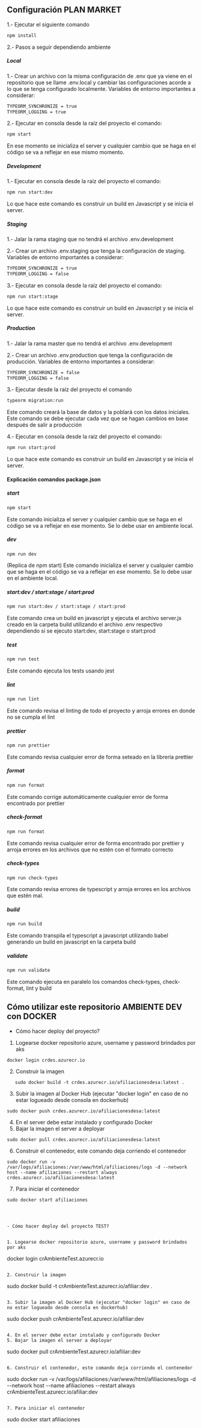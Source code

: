 ## Configuración PLAN MARKET

1.- Ejecutar el siguiente comando
```bash
npm install
```

2.- Pasos a seguir dependiendo ambiente

##### Local
1.- Crear un archivo con la misma configuración de .env que ya viene en el repositorio que se llame .env.local y cambiar las configuraciones acorde a lo que se tenga configurado localmente. Variables de entorno importantes a considerar:
```bash
TYPEORM_SYNCHRONIZE = true
TYPEORM_LOGGING = true
```

2.- Ejecutar en consola desde la raíz del proyecto el comando:
```bash
npm start
```
En ese momento se inicializa el server y cualquier cambio que se haga en el código se va a reflejar en ese mismo momento.

##### Development
1.- Ejecutar en consola desde la raíz del proyecto el comando:
```bash
npm run start:dev
```
Lo que hace este comando es construir un build en Javascript y se inicia el server.

##### Staging
1.- Jalar la rama staging que no tendrá el archivo .env.development

2.- Crear un archivo .env.staging que tenga la configuración de staging. Variables de entorno importantes a considerar:
```bash
TYPEORM_SYNCHRONIZE = true
TYPEORM_LOGGING = false
```
3.- Ejecutar en consola desde la raíz del proyecto el comando:
```bash
npm run start:stage
```
Lo que hace este comando es construir un build en Javascript y se inicia el server.

##### Production
1.- Jalar la rama master que no tendrá el archivo .env.development

2.- Crear un archivo .env.production que tenga la configuración de producción. Variables de entorno importantes a considerar:
```bash
TYPEORM_SYNCHRONIZE = false
TYPEORM_LOGGING = false
```
3.- Ejecutar desde la raíz del proyecto el comando
```bash
typeorm migration:run
```
Este comando creará la base de datos y la poblará con los datos iniciales. Este comando se debe ejecutar cada vez que se hagan cambios en base después de salir a producción

4.- Ejecutar en consola desde la raíz del proyecto el comando:
```bash
npm run start:prod
```
Lo que hace este comando es construir un build en Javascript y se inicia el server.

#### Explicación comandos package.json

##### start
```bash
npm start
```
Este comando inicializa el server y cualquier cambio que se haga en el código se va a reflejar en ese momento. Se lo debe usar en ambiente local.

##### dev
```bash
npm run dev
```
(Replica de npm start) Este comando inicializa el server y cualquier cambio que se haga en el código se va a reflejar en ese momento. Se lo debe usar en el ambiente local.

##### start:dev / start:stage / start:prod
```bash
npm run start:dev / start:stage / start:prod
```
Este comando crea un build en javascript y ejecuta el archivo server.js creado en la carpeta build utilizando el archivo .env respectivo dependiendo si se ejecuto start:dev, start:stage o start:prod

##### test
```bash
npm run test
```
Este comando ejecuta los tests usando jest

##### lint
```bash
npm run lint
```
Este comando revisa el linting de todo el proyecto y arroja errores en donde no se cumpla el lint

##### prettier
```bash
npm run prettier
```
Este comando revisa cualquier error de forma seteado en la librería prettier

##### format
```bash
npm run format
```
Este comando corrige automáticamente cualquier error de forma encontrado por prettier

##### check-format
```bash
npm run format
```
Este comando revisa cualquier error de forma encontrado por prettier y arroja errores en los archivos que no estén con el formato correcto

##### check-types
```bash
npm run check-types
```
Este comando revisa errores de typescript y arroja errores en los archivos que estén mal.

##### build
```bash
npm run build
```
Este comando transpila el typescript a javascript utilizando babel generando un build en javascript en la carpeta build

##### validate
```bash
npm run validate
```
Este comando ejecuta en paralelo los comandos check-types, check-format, lint y build

## Cómo utilizar este repositorio AMBIENTE DEV con DOCKER

- Cómo hacer deploy del proyecto?


1. Logearse docker repositorio azure, username y password brindados por aks
```
docker login crdes.azurecr.io
```

2. Construir la imagen
```
   sudo docker build -t crdes.azurecr.io/afiliacionesdesa:latest .
```

3. Subir la imagen al Docker Hub (ejecutar "docker login" en caso de no estar logueado desde consola en dockerhub)

```
sudo docker push crdes.azurecr.io/afiliacionesdesa:latest
```

4. En el server debe estar instalado y configurado Docker
5. Bajar la imagen el server a deployar

```
sudo docker pull crdes.azurecr.io/afiliacionesdesa:latest
```

6. Construir el contenedor, este comando deja corriendo el contenedor

```
sudo docker run -v /var/logs/afiliaciones:/var/www/html/afiliaciones/logs -d --network host --name afiliaciones --restart always crdes.azurecr.io/afiliacionesdesa:latest
```

7. Para iniciar el contenedor

```
sudo docker start afiliaciones




- Cómo hacer deploy del proyecto TEST?


1. Logearse docker repositorio azure, username y password brindados por aks
```
docker login crAmbienteTest.azurecr.io
```

2. Construir la imagen
```
   sudo docker build -t crAmbienteTest.azurecr.io/afiliar:dev .
```

3. Subir la imagen al Docker Hub (ejecutar "docker login" en caso de no estar logueado desde consola en dockerhub)

```
sudo docker push crAmbienteTest.azurecr.io/afiliar:dev
```

4. En el server debe estar instalado y configurado Docker
5. Bajar la imagen el server a deployar

```
sudo docker pull crAmbienteTest.azurecr.io/afiliar:dev
```

6. Construir el contenedor, este comando deja corriendo el contenedor

```
sudo docker run -v /var/logs/afiliaciones:/var/www/html/afiliaciones/logs -d --network host --name afiliaciones --restart always crAmbienteTest.azurecr.io/afiliar:dev
```

7. Para iniciar el contenedor

```
sudo docker start afiliaciones